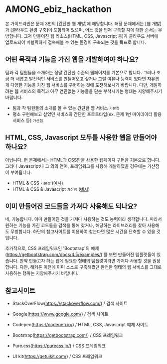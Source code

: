 # AMONG_ebiz_hackathon

본 가이드라인은 문제 3번의 [간단한 웹 개발]에 해당합니다. 해당 문제에서는 [웹 개발]과 [클라우드 환경 구축]이 포함되어 있으며, 어느 것을 먼저 구축할 지에 대한 순서는 무방합니다. 그저 만들어진 웹 리소스(HTML, CSS, Javascript 등)가 클라우드 서버에 업로드되어 퍼블릭하게 접속해볼 수 있는 환경이 구축되는 것을 목표로 합니다. 



## 어떤 목적과 기능을 가진 웹을 개발하여야 하나요?

팀과 각 팀원들을 소개하는 정말 간단한 수준의 웹페이지를 기본으로 합니다. 그러나 조금 더 새롭고 발전적인 서비스를 만들어보고 싶거나 그럴 여유나 능력이 있다면 자유롭게 다양한 기능을 가진 웹 서비스를 구현하는 것에 도전해보시기 바랍니다. 다만, 개발하려는 웹 서비스의 목적과 아무 연관없는 기능들을 단순 부착시키는 형태는 지양해주시기 바랍니다. 

- 팀과 각 팀원들의 소개를 볼 수 있는 간단한 웹 서비스 ```기본점```
- 평소 구현해보고 싶었던 서비스의 간단한 프로토타입(ex. 문제 1번 마이데이터 활용 서비스 등) ```가산점```



## HTML, CSS, Javascript 모두를 사용한 웹을 만들어야 하나요?

아닙니다. 현 문제에서는 HTML과 CSS만을 사용한 웹페이지 구현을 기본으로 합니다. 그러나 Javascript나 그 외의 언어, 프레임워크를 사용해 개발하였을 경우에는 가산점이 부여됩니다.

- HTML & CSS ```기본점``` ([예시](/level_1))
- HTML & CSS & Javascript ```가산점``` ([예시](/level_2))



## 이미 만들어진 코드들을 가져다 사용해도 되나요?

네, 가능합니다. 이미 만들어진 것을 가져다 사용하는 것도 능력이라 생각합니다. 따라서 원하는 기능을 가진 코드들을 검색을 통해 찾거나, 해당하는 라이브러리를 찾아 사용해도 무방합니다. 하단의 참고사이트를 이용하여 찾는다면 많은 시간을 단축할 수 있을 것입니다.

추가적으로, CSS 프레임워크인 'Bootstrap'의 예제(https://getbootstrap.com/docs/4.5/examples/) 를 보면 만들어진 템플릿들이 있습니다. 만약 만들고자 하는 웹에 필요한 형태의 템플릿이라면 가져다 사용할 것을 권장합니다. 다만, 해커톤 이전에 이미 스스로 구축해봤던 완전한 형태의 웹 서비스를 그대로 사용하는 행위는 지양해주시기 바랍니다.



## 참고사이트
- StackOverFlow(https://stackoverflow.com/) / 검색 사이트
- Google(https://www.google.com/) / 검색 사이트

- Codepen(https://codepen.io/) / HTML, CSS, Javascript 예제 사이트

- Bootstrap(https://getbootstrap.com/) / CSS 프레임워크
- Pure.css(https://purecss.io/) / CSS 프레임워크
- UI kit(https://getuikit.com/) / CSS 프레임워크

